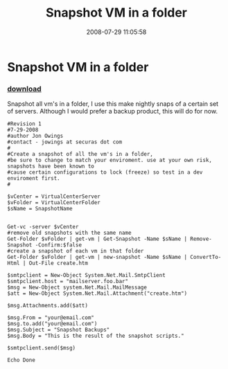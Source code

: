 ﻿---
pid:            487
poster:         jowings
title:          Snapshot VM in a folder
date:           2008-07-29 11:05:58
format:         posh
parent:         0
parent:         0

---

# Snapshot VM in a folder

### [download](487.ps1)

Snapshot all vm's in a folder, I use this make nightly snaps of a certain set of servers. Although I would prefer a backup product, this will do for now.

```posh
#Revision 1 
#7-29-2008
#author Jon Owings
#contact - jowings at securas dot com
#
#Create a snapshot of all the vm's in a folder, 
#be sure to change to match your enviroment. use at your own risk, snapshots have been known to 
#cause certain configurations to lock (freeze) so test in a dev enviroment first.
#

$vCenter = VirtualCenterServer
$vFolder = VirtualCenterFolder
$sName = SnapshotName


Get-vc -server $vCenter
#remove old snapshots with the same name
Get-Folder $vFolder | get-vm | Get-Snapshot -Name $sName | Remove-Snapshot -Confirm:$false
#create a snapshot of each vm in that folder
Get-Folder $vFolder | get-vm | new-snapshot -Name $sName | ConvertTo-Html | Out-File create.htm

$smtpclient = New-Object System.Net.Mail.SmtpClient
$smtpclient.host = "mailserver.foo.bar"
$msg = New-Object system.Net.Mail.MailMessage
$att = New-Object System.Net.Mail.Attachment("create.htm")

$msg.Attachments.add($att)

$msg.From = "your@email.com"
$msg.to.add("your@email.com")
$msg.Subject = "Snapshot Backups"
$msg.Body = "This is the result of the snapshot scripts."

$smtpclient.send($msg)

Echo Done








```
